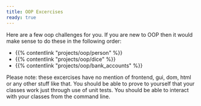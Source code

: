 ```yaml
---
title: OOP Excercises
ready: true
---
```


Here are a few oop challenges for you. If you are new to OOP then it would make sense to do these in the following order:

- {{% contentlink "projects/oop/person" %}}
- {{% contentlink "projects/oop/dice" %}}
- {{% contentlink "projects/oop/bank_accounts" %}}

Please note: these excercises have no mention of frontend, gui, dom, html or any other stuff like that. You should be able to prove to yourself that your classes work just through use of unit tests. You should be able to interact with your classes from the command line.
